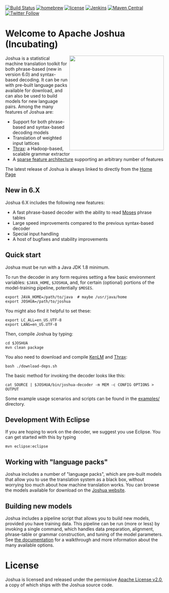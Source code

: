 [![Build Status](https://travis-ci.org/apache/incubator-joshua.svg?branch=master)](https://travis-ci.org/apache/incubator-joshua)
[![homebrew](https://img.shields.io/homebrew/v/joshua.svg?maxAge=2592000?style=plastic)](http://braumeister.org/formula/joshua)
[![license](https://img.shields.io/github/license/apache/incubator-joshua.svg?maxAge=2592000?style=plastic)](http://www.apache.org/licenses/LICENSE-2.0)
[![Jenkins](https://img.shields.io/jenkins/s/https/builds.apache.org/joshua_master.svg?maxAge=2592000?style=plastic)](https://builds.apache.org/job/joshua_master/)
[![Maven Central](https://img.shields.io/maven-central/v/org.apache.joshua/joshua-incubating.svg)](http://search.maven.org/#search|ga|1|a%3A%22joshua-incubating%22)
[![Twitter Follow](https://img.shields.io/twitter/follow/ApacheJoshua.svg?style=social&label=Follow&maxAge=2592000?style=plastic)](https://twitter.com/ApacheJoshua)

# Welcome to Apache Joshua (Incubating)
<img src="https://s.apache.org/joshua_logo" align="right" width="300" />

Joshua is a statistical machine translation toolkit for both phrase-based (new in version 6.0) and syntax-based decoding. It can be run with pre-built language packs available for download, and can also be used to build models for new language pairs. Among the many features of
Joshua are:

 * Support for both phrase-based and syntax-based decoding models
 * Translation of weighted input lattices
 * [Thrax](https://github.com/joshua-decoder/thrax): a Hadoop-based, scalable grammar extractor
 * A [sparse feature architecture](http://cs.jhu.edu/~post/joshua-docs/md_sparse_features.html) supporting an arbitrary number of features

The latest release of Joshua is always linked to directly from the [Home Page](http://joshua.incubator.apache.org)

## New in 6.X

Joshua 6.X includes the following new features:

 * A fast phrase-based decoder with the ability to read [Moses](http://statmt.org/moses) phrase tables
 * Large speed improvements compared to the previous syntax-based decoder
 * Special input handling
 * A host of bugfixes and stability improvements

## Quick start

Joshua must be run with a Java JDK 1.8 minimum.

To run the decoder in any form requires setting a few basic environment variables: ```$JAVA_HOME```, ```$JOSHUA```, and, for certain (optional) portions of the model-training pipeline, potentially ```$MOSES```.

    export JAVA_HOME=/path/to/java  # maybe /usr/java/home
    export JOSHUA=/path/to/joshua

You might also find it helpful to set these:

    export LC_ALL=en_US.UTF-8
    export LANG=en_US.UTF-8

Then, compile Joshua by typing:

    cd $JOSHUA
    mvn clean package

You also need to download and compile [KenLM](http://kheafield.com/code/kenlm/) and [Thrax](https://github.com/joshua-decoder/thrax):

    bash ./download-deps.sh

The basic method for invoking the decoder looks like this:

    cat SOURCE | $JOSHUA/bin/joshua-decoder -m MEM -c CONFIG OPTIONS > OUTPUT

Some example usage scenarios and scripts can be found in the [examples/](https://github.com/apache/incubator-joshua/tree/master/examples) directory.

## Development With Eclipse

If you are hoping to work on the decoder, we suggest you use Eclipse. You can get started
with this by typing

    mvn eclipse:eclipse

## Working with "language packs"

Joshua includes a number of "language packs", which are pre-built models that allow you to use the translation system as a black box, without worrying too much about how machine translation works. You can browse the models available for download on the [Joshua website](http://joshua.incubator.apache.org/language-packs/).

## Building new models

Joshua includes a pipeline script that allows you to build new models, provided you have training data.  This pipeline can be run (more or less) by invoking a single command, which handles data preparation, alignment, phrase-table or grammar construction, and tuning of the model parameters. See [the documentation](https://cwiki.apache.org/confluence/x/Dh-tAw) for a walkthrough and more information about the many available options.

# License
Joshua is licensed and released under the permissive [Apache License v2.0](http://www.apache.org/licenses/LICENSE-2.0), a copy of which ships with the Joshua source code.
